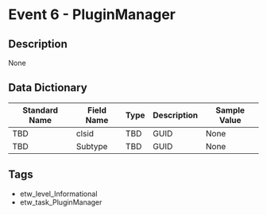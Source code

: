 # Event 6 - PluginManager

## Description
None

## Data Dictionary
|Standard Name|Field Name|Type|Description|Sample Value|
|---|---|---|---|---|
|TBD|clsid|TBD|GUID|None|None|
|TBD|Subtype|TBD|GUID|None|None|

## Tags
* etw_level_Informational
* etw_task_PluginManager